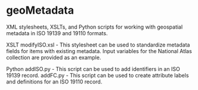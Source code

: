 # geoMetadata
XML stylesheets, XSLTs, and Python scripts for working with geospatial metadata in ISO 19139 and 19110 formats.

XSLT
 modifyISO.xsl - This stylesheet can be used to standardize metadata fields for items with existing metadata. Input variables for the National Atlas collection are provided as an example.
 
Python
addISO.py - This script can be used to add identifiers in an ISO 19139 record.
addFC.py -  This script can be used to create attribute labels and definitions for an ISO 19110 record.
